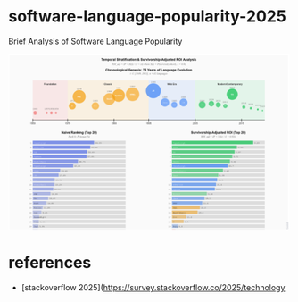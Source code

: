 # software-language-popularity-2025
Brief Analysis of Software Language Popularity

![Temporal Stratification Analysis](viz.png)


# references

* [stackoverflow 2025](https://survey.stackoverflow.co/2025/technology
